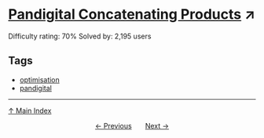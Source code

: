 # [Pandigital Concatenating Products](https://projecteuler.net/problem=170) ↗️

Difficulty rating: 70%
Solved by: 2,195 users
## Tags

- [optimisation](../tags/optimisation.md)
- [pandigital](../tags/pandigital.md)



---

[↑ Main Index](../README.md)


<div align=center><a href='169.md'>← Previous</a> &nbsp;&nbsp; &nbsp;&nbsp;  <a href='171.md'>Next →</a></div>
